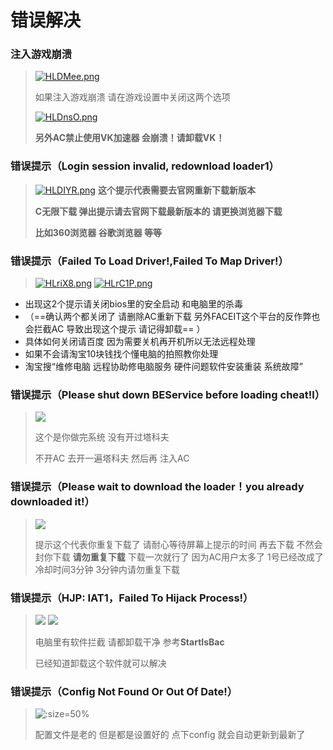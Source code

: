 #  错误解决

   ### 注入游戏崩溃

   >[![HLDMee.png](https://s4.ax1x.com/2022/02/20/HLDMee.png)](https://imgtu.com/i/HLDMee)
   >
   >如果注入游戏崩溃 请在游戏设置中关闭这两个选项
   >
   >[![HLDnsO.png](https://s4.ax1x.com/2022/02/20/HLDnsO.png)](https://imgtu.com/i/HLDnsO)
   >
   >**另外AC禁止使用VK加速器 会崩溃！请卸载VK！**

   ### 错误提示（Login session invalid, redownload loader1）

   >[![HLDIYR.png](https://s4.ax1x.com/2022/02/20/HLDIYR.png)](https://imgtu.com/i/HLDIYR)
   >**这个提示代表需要去官网重新下载新版本**
   >
   >**C无限下载 弹出提示请去官网下载最新版本的 请更换浏览器下载**
   >
   >**比如360浏览器 谷歌浏览器 等等**

   ### 错误提示（Failed To Load Driver!,Failed To Map Driver!）


   >[![HLriX8.png](https://s4.ax1x.com/2022/02/20/HLriX8.png)](https://imgtu.com/i/HLriX8)
   >[![HLrC1P.png](https://s4.ax1x.com/2022/02/20/HLrC1P.png)](https://imgtu.com/i/HLrC1P)

- 出现这2个提示请关闭bios里的安全启动 和电脑里的杀毒
- （==确认两个都关闭了 请删除AC重新下载 另外FACEIT这个平台的反作弊也会拦截AC 导致出现这个提示 请记得卸载== ）
- 具体如何关闭请百度 因为需要关机再开机所以无法远程处理
- 如果不会请淘宝10块钱找个懂电脑的拍照教你处理 
- 淘宝搜“维修电脑 远程协助修电脑服务 硬件问题软件安装重装 系统故障” 

### 错误提示（Please shut down BEService before loading cheat!l）

>![](https://s3.bmp.ovh/imgs/2022/02/8184dd777ddb937f.png)
>
> 这个是你做完系统 没有开过塔科夫
>
>不开AC 去开一遍塔科夫 然后再 注入AC

### 错误提示（Please wait to download the loader！you already downloaded it!）

>![](https://s3.bmp.ovh/imgs/2022/02/e876ec21452f8ccd.png)
>
>提示这个代表你重复下载了 请耐心等待屏幕上提示的时间 再去下载 不然会封你下载 **请勿重复下载** 下载一次就行了 因为AC用户太多了 1号已经改成了冷却时间3分钟 3分钟内请勿重复下载

### 错误提示（HJP: IAT1，Failed To Hijack Process!）

>![](https://s3.bmp.ovh/imgs/2022/02/16024cee5396d251.png)
>![](https://s3.bmp.ovh/imgs/2022/02/7bd10d7d19937eef.png)
>
>电脑里有软件拦截 请都卸载干净 参考**StartIsBac**
>
>已经知道卸载这个软件就可以解决

### 错误提示（Config Not Found Or Out Of Date!）

>![](https://s3.bmp.ovh/imgs/2022/02/7e224b12ab86ad97.png ':size=50%' ) 
>
>配置文件是老的 但是都是设置好的  点下config 就会自动更新到最新了

